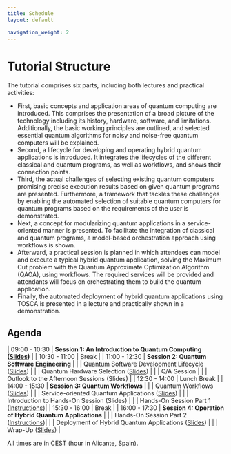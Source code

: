 ```yaml
---
title: Schedule
layout: default

navigation_weight: 2
---
```


# Tutorial Structure

The tutorial comprises six parts, including both lectures and practical activities:


- First, basic concepts and application areas of quantum computing are introduced. 
 This comprises the presentation of a broad picture of the technology including its history, hardware, software, and limitations. 
 Additionally, the basic working principles are outlined, and selected essential quantum algorithms for noisy and noise-free quantum computers will be explained.
- Second, a lifecycle for developing and operating hybrid quantum applications is introduced.
  It integrates the lifecycles of the different classical and quantum programs, as well as workflows, and shows their connection points.
- Third, the actual challenges of selecting existing quantum computers promising precise execution results based on given quantum programs are presented.
  Furthermore, a framework that tackles these challenges by enabling the automated selection of suitable quantum computers for quantum programs based on the requirements of the user is demonstrated.
-  Next, a concept for modularizing quantum applications in a service-oriented manner is presented. 
   To facilitate the integration of classical and quantum programs, a model-based orchestration approach using workflows is shown. 
-  Afterward, a practical session is planned in which attendees can model and execute a typical hybrid quantum application, solving the Maximum Cut problem with the Quantum Approximate Optimization Algorithm (QAOA), using workflows.
    The required services will be provided and attendants will focus on orchestrating them to build the quantum application.
- Finally, the automated deployment of hybrid quantum applications using TOSCA is presented in a lecture and practically shown in a demonstration.


## Agenda

| 09:00 - 10:30 | **Session 1: An Introduction to Quantum Computing ([Slides](https://github.com/UST-QuAntiL/icwe-tutorial/raw/main/resources/slides/Introduction_Quantum_Computing.pdf))** |
| 10:30 - 11:00 | Break |
| 11:00 - 12:30 | **Session 2: Quantum Software Engineering** |
| | Quantum Software Development Lifecycle ([Slides](https://github.com/UST-QuAntiL/icwe-tutorial/raw/main/resources/slides/Quantum_Software_Development_Lifecycle.pdf)) |
| | Quantum Hardware Selection ([Slides](https://github.com/UST-QuAntiL/icwe-tutorial/raw/main/resources/slides/Quantum_Hardware_Selection.pdf)) |
| | Q/A Session |
| | Outlook to the Afternoon Sessions (Slides) |
| 12:30 - 14:00 | Lunch Break |
| 14:00 - 15:30 | **Session 3: Quantum Workflows** |
| | Quantum Workflows ([Slides](https://github.com/UST-QuAntiL/icwe-tutorial/raw/main/resources/slides/Quantum_Workflows.pdf)) |
| | Service-oriented Quantum Applications ([Slides](https://github.com/UST-QuAntiL/icwe-tutorial/raw/main/resources/slides/Quantum_Service_Compositions.pdf)) |
| | Introduction to Hands-On Session (Slides) |
| | Hands-On Session Part 1 ([Instructions](https://ust-quantil.github.io/icwe-tutorial/handson.html))|
| 15:30 - 16:00 | Break |
| 16:00 - 17:30 | **Session 4: Operation of Hybrid Quantum Applications** |
| | Hands-On Session Part 2 ([Instructions](https://ust-quantil.github.io/icwe-tutorial/handson.html))|
| | Deployment of Hybrid Quantum Applications ([Slides](https://github.com/UST-QuAntiL/icwe-tutorial/raw/main/resources/slides/Deployment_of_Quantum_Applications.pdf)) |
| | Wrap-Up ([Slides](https://github.com/UST-QuAntiL/icwe-tutorial/raw/main/resources/slides/Wrap_Up.pdf)) |

All times are in CEST (hour in Alicante, Spain).
